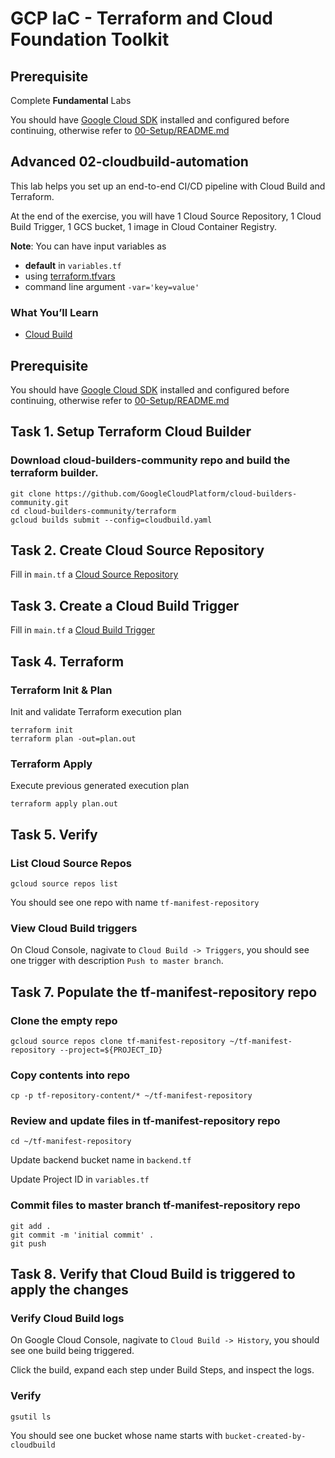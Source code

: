 
# GCP IaC - Terraform and Cloud Foundation Toolkit

## **Prerequisite**

Complete **Fundamental** Labs

You should have [Google Cloud SDK](https://cloud.google.com/sdk/docs/downloads-interactive) installed and configured before continuing, otherwise refer to [00-Setup/README.md](../../00-Setup/README.md)


## **Advanced 02-cloudbuild-automation**

This lab helps you set up an end-to-end CI/CD pipeline with Cloud Build and Terraform.

At the end of the exercise, you will have 1 Cloud Source Repository, 1 Cloud Build Trigger, 1 GCS bucket, 1 image in Cloud Container Registry.

**Note**: You can have input variables as

* **default** in `variables.tf`
* using [terraform.tfvars](https://www.terraform.io/docs/configuration/variables.html#variable-definitions-tfvars-files)
* command line argument `-var='key=value'`


### What You’ll Learn

*   [Cloud Build](https://cloud.google.com/cloud-build/)

## Prerequisite

You should have [Google Cloud SDK](https://cloud.google.com/sdk/docs/downloads-interactive) installed and configured before continuing, otherwise refer to [00-Setup/README.md](../../00-Setup/README.md)


## Task 1. Setup Terraform Cloud Builder

### Download cloud-builders-community repo and build the terraform builder.

```
git clone https://github.com/GoogleCloudPlatform/cloud-builders-community.git
cd cloud-builders-community/terraform
gcloud builds submit --config=cloudbuild.yaml
```


## Task 2. Create Cloud Source Repository

Fill in `main.tf` a [Cloud Source Repository](https://www.terraform.io/docs/providers/google/r/source_repo_repository.html)


## Task 3. Create a Cloud Build Trigger

Fill in `main.tf` a [Cloud Build Trigger](https://www.terraform.io/docs/providers/google/r/cloud_build_trigger.html)


## Task 4. Terraform

### Terraform Init & Plan

Init and validate Terraform execution plan

```
terraform init
terraform plan -out=plan.out
```

### Terraform Apply

Execute previous generated execution plan

```
terraform apply plan.out
```


## Task 5. Verify

### List Cloud Source Repos

```
gcloud source repos list
```

You should see one repo with name `tf-manifest-repository`

### View Cloud Build triggers

On Cloud Console, nagivate to `Cloud Build -> Triggers`, you should see one trigger with description `Push to master branch`.


## Task 7. Populate the tf-manifest-repository repo

### Clone the empty repo

```
gcloud source repos clone tf-manifest-repository ~/tf-manifest-repository --project=${PROJECT_ID}
```

### Copy contents into repo

```
cp -p tf-repository-content/* ~/tf-manifest-repository
```

### Review and update files in tf-manifest-repository repo

```
cd ~/tf-manifest-repository
```

Update backend bucket name in `backend.tf`

Update Project ID in `variables.tf`

### Commit files to master branch tf-manifest-repository repo

```
git add .
git commit -m 'initial commit' .
git push
```


## Task 8. Verify that Cloud Build is triggered to apply the changes

### Verify Cloud Build logs

On Google Cloud Console, nagivate to `Cloud Build -> History`, you should see one build being triggered.

Click the build, expand each step under Build Steps, and inspect the logs.

### Verify

```
gsutil ls
```

You should see one bucket whose name starts with `bucket-created-by-cloudbuild`


